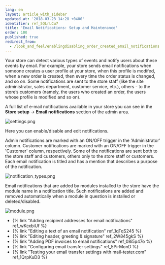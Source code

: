 ```yaml
---
lang: en
layout: article_with_sidebar
updated_at: '2018-03-23 14:28 +0400'
identifier: ref_5QLrLCu7
title: 'Email Notifications: Setup and Maintenance'
order: 100
published: true
redirect_from:
  - /look_and_feel/enablingdisabling_order_created_email_notifications.html
---
```


Your store can detect various types of events and notify users about these events by email. For example, your store sends email notifications when someone creates a user profile at your store, when this profile is modifed, when a new order is created, then every time the order status is changed, and so on. Some notifications are sent to the store staff (like the site administrator, sales department, customer service, etc.), others - to the store’s customers (namely, the users who created an order, the users whose profile is modified and so on). 

A full list of e-mail notifications available in your store you can see in the **Store setup** -> **Email notifications** section of the admin area.  

![settings.png]({{site.baseurl}}/attachments/ref_5QLrLCu7/settings.png?t=1522141442)

Here you can enable/disable and edit notifications. 

Admin notifications are marked with an ON/OFF trigger in the 'Administrator' column. Customer notifications are marked with an ON/OFF trigger in the 'Customer' column, respectively. Some of the notifications are sent both to the store staff and customers, others only to the store staff or customers. Each email notification is titled and has a mention that describes a purpose of the notification. 

![notification_types.png]({{site.baseurl}}/attachments/ref_5QLrLCu7/notification_types.png)

Email notifications that are added by modules installed to the store have the module name in a notification title. Such notifications are added and removed automatically when a module in question is installed or deleted/disabled.

![module.png]({{site.baseurl}}/attachments/ref_5QLrLCu7/module.png)


*  {% link "Adding recipient addresses for email notifications" ref_wKcxbiUf %}
*  {% link "Editing a text of an email notification" ref_1qTqS245 %}
*  {% link "Editing header, greeting &amp; signature" ref_2W845gkS %}
*  {% link "Adding PDF invoices to email notifications" ref_08i5p47o %}
*  {% link "Configuring email transfer settings" ref_5PirMonD %}
*  {% link "Testing your email transfer settings with mail-tester.com" ref_1QrpKuD3 %}
